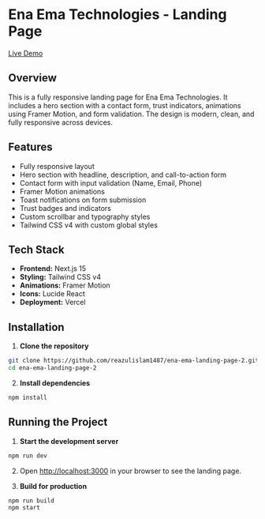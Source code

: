 # Ena Ema Technologies - Landing Page

[Live Demo]()

## Overview

This is a fully responsive landing page for Ena Ema Technologies. It includes a hero section with a contact form, trust indicators, animations using Framer Motion, and form validation. The design is modern, clean, and fully responsive across devices.

## Features

- Fully responsive layout
- Hero section with headline, description, and call-to-action form
- Contact form with input validation (Name, Email, Phone)
- Framer Motion animations
- Toast notifications on form submission
- Trust badges and indicators
- Custom scrollbar and typography styles
- Tailwind CSS v4 with custom global styles

## Tech Stack

- **Frontend:** Next.js 15
- **Styling:** Tailwind CSS v4
- **Animations:** Framer Motion
- **Icons:** Lucide React
- **Deployment:** Vercel

## Installation

1. **Clone the repository**

```bash
git clone https://github.com/reazulislam1487/ena-ema-landing-page-2.git
cd ena-ema-landing-page-2
```

2. **Install dependencies**

```bash
npm install
```

## Running the Project

1. **Start the development server**

```bash
npm run dev
```

2. Open [http://localhost:3000](http://localhost:3000) in your browser to see the landing page.

3. **Build for production**

```bash
npm run build
npm start
```
